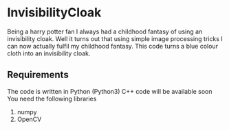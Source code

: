 # InvisibilityCloak

Being a harry potter fan I always had a childhood fantasy of using an invisibility cloak. Well it turns out that using simple image processing tricks I can now actually fulfil my childhood fantasy. This code turns a blue colour cloth into an invisibility cloak.

## Requirements

The code is written in Python (Python3) C++ code will be available soon You need the following libraries
1. numpy
2. OpenCV
